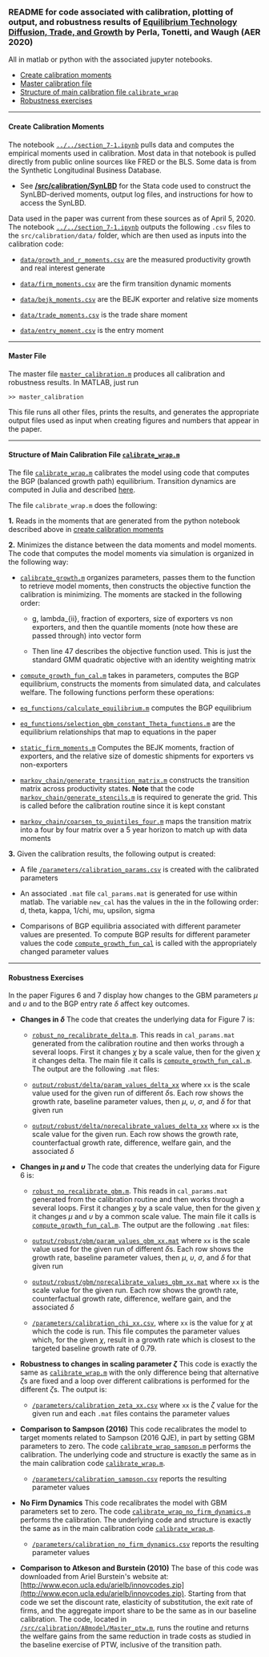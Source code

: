 ### README for code associated with calibration, plotting of output, and robustness results of [Equilibrium Technology Diffusion, Trade, and Growth](https://christophertonetti.com/files/papers/PerlaTonettiWaugh_DiffusionTradeAndGrowth.pdf) by Perla, Tonetti, and Waugh (AER 2020) 

All in matlab or python with the associated jupyter notebooks.
- [Create calibration moments](#calibration)
- [Master calibration file](#master)
- [Structure of main calibration file ``calibrate_wrap``](#cal_func)
- [Robustness exercises](#robust)

---
#### <a name="calibration"></a> Create Calibration Moments

The notebook [``../../section_7-1.ipynb``](section_7-1.ipynb) pulls data and computes the empirical moments used in calibration. Most data in that notebook is pulled directly from public online sources like FRED or the BLS. Some data is from the Synthetic Longitudinal Business Database. 
* See **[/src/calibration/SynLBD](/src/calibration/SynLBD)** for the Stata code used to construct the SynLBD-derived moments, output log files, and instructions for how to access the SynLBD.

Data used in the paper was current from these sources as of April 5, 2020. The notebook [``../../section_7-1.ipynb``](section_7-1.ipynb) outputs the following ``.csv`` files to the ``src/calibration/data/`` folder, which are then used as inputs into the calibration code:

- [``data/growth_and_r_moments.csv``](data/growth_and_r_moments.csv) are the measured productivity growth and real interest generate

- [``data/firm_moments.csv``](data/firm_moments.csv) are the firm transition dynamic moments

- [``data/bejk_moments.csv``](data/bejk_moments.csv) are the BEJK exporter and relative size moments

- [``data/trade_moments.csv``](data/trade_moments.csv) is the trade share moment

- [``data/entry_moment.csv``](data/entry_moment.csv) is the entry moment

---
#### <a name="master"></a> Master File

The master file [``master_calibration.m``](master_calibration.m) produces all calibration and robustness results. In MATLAB, just run
```
>> master_calibration
```
This file runs all other files, prints the results, and generates the appropriate output files used  as input when creating figures and numbers that appear in the paper.

---
#### <a name="cal_func"></a> Structure of Main Calibration File [``calibrate_wrap.m``](calibrate_wrap.m)

The file [``calibrate_wrap.m``](calibrate_wrap.m) calibrates the model using code that computes the BGP (balanced growth path) equilibrium. Transition dynamics are computed in Julia and described [here]().

The file ``calibrate_wrap.m`` does the following:

**1.** Reads in the moments that are generated from the python notebook described above in [create calibration moments](#calibration)

**2.** Minimizes the distance between the data moments and model moments. The code that computes the model moments via simulation is organized in the following way:

  - [``calibrate_growth.m``](calibrate_growth.m) organizes parameters, passes them to the function to retrieve model moments, then constructs the objective function the calibration is minimizing. The moments are stacked in the following order:

    - g, lambda_{ii}, fraction of exporters, size of exporters vs non exporters, and then the quantile moments (note how these are passed through) into vector form

    - Then line 47 describes the objective function used. This is just the standard GMM quadratic objective with an identity weighting matrix


  -  <a name="main_file"></a> [``compute_growth_fun_cal.m``](compute_growth_fun_cal.m) takes in parameters, computes the BGP equilibrium, constructs the moments from simulated data, and calculates welfare. The following functions perform these operations:

  - [``eq_functions/calculate_equilibrium.m``](eq_functions/calculate_equilibrium.m) computes the BGP equilibrium

  - [``eq_functions/selection_gbm_constant_Theta_functions.m``](eq_functions/selection_gbm_constant_Theta_functions.m) are the equilibrium relationships that map to equations in the paper

  - [``static_firm_moments.m``](static_firm_moments.m) Computes the BEJK moments, fraction of exporters, and the relative size of domestic shipments for exporters vs non-exporters

  - [``markov_chain/generate_transition_matrix.m``](markov_chain/generate_transition_matrix.m) constructs the transition matrix across productivity states. **Note** that the code [``markov_chain/generate_stencils.m``](markov_chain/generate_stencils.m) is required to generate the grid. This is called before the calibration routine since it is kept constant

  - [``markov_chain/coarsen_to_quintiles_four.m``](markov_chain/coarsen_to_quintiles_four.m) maps the transition matrix into a four by four matrix over a 5 year horizon to match up with data moments

**3.** Given the calibration results, the following output is created:

- A file [``/parameters/calibration_params.csv``](/parameters/calibration_params.csv) is created with the calibrated parameters

- An associated ``.mat`` file ``cal_params.mat`` is generated for use within matlab. The variable ``new_cal`` has the values in the in the following order: d, theta, kappa, 1/chi, mu, upsilon, sigma

- Comparisons of BGP equilibria associated with different parameter values are presented. To compute BGP results for different parameter values the code [``compute_growth_fun_cal``](compute_growth_fun_cal.m) is called with the appropriately changed parameter values

---
#### <a name="robust"></a> Robustness Exercises

In the paper Figures 6 and 7 display how changes to the GBM parameters $\mu$ and $\upsilon$ and to the BGP entry rate $\delta$ affect key outcomes.

- **Changes in $\delta$** The code that creates the underlying data for Figure 7 is:

  - [``robust_no_recalibrate_delta.m``](robust_no_recalibrate_delta.m). This reads in ``cal_params.mat`` generated from the calibration routine and then works through a several loops. First it changes $\chi$ by a scale value, then for the given $\chi$ it changes delta. The main file it calls is [``compute_growth_fun_cal.m``](#main_file). The output are the following ``.mat`` files:

  - [``output/robust/delta/param_values_delta_xx``](output/robust/delta/) where ``xx`` is the scale value used for the given run of different $\delta$s. Each row shows the growth rate, baseline parameter values, then $\mu$, $\upsilon$, $\sigma$, and $\delta$ for that given run

  - [``output/robust/delta/norecalibrate_values_delta_xx``](output/robust/delta/) where ``xx`` is the scale value for the given run. Each row shows the growth rate, counterfactual growth rate, difference, welfare gain, and the associated $\delta$

- **Changes in $\mu$ and $\upsilon$** The code that creates the underlying data for Figure 6 is:
  - [``robust_no_recalibrate_gbm.m``](robust_no_recalibrate_gbm.m). This reads in ``cal_params.mat`` generated from the calibration routine and then works through a several loops. First it changes $\chi$ by a scale value, then for the given $\chi$ it changes $\mu$ and $\upsilon$ by a common scale value. The main file it calls is [``compute_growth_fun_cal.m``](#main_file). The output are the following ``.mat`` files:

  - [``output/robust/gbm/param_values_gbm_xx.mat``](output/robust/gbm/) where ``xx`` is the scale value used for the given run of different $\delta$s. Each row shows the growth rate, baseline parameter values, then $\mu$, $\upsilon$, $\sigma$, and $\delta$ for that given run

  - [``output/robust/gbm/norecalibrate_values_gbm_xx.mat``](output/robust/gbm/) where ``xx`` is the scale value for the given run. Each row shows the growth rate, counterfactual growth rate, difference, welfare gain, and the associated $\delta$

  - [``/parameters/calibration_chi_xx.csv``](/parameters/), where ``xx`` is the value for $\chi$ at which the code is run. This file computes the parameter values which, for the given $\chi$, result in a growth rate which is closest to the targeted baseline growth rate of 0.79.

- **Robustness to changes in scaling parameter $\zeta$** This code is exactly the same as [``calibrate_wrap.m``](calibrate_wrap.m) with the only difference being that alternative $\zeta$s are fixed and a loop over different calibrations is performed for the different $\zeta$s. The output is:

  - [``/parameters/calibration_zeta_xx.csv``](/parameters/) where ``xx`` is the $\zeta$ value for the given run and each ``.mat`` files contains the parameter values


- **Comparison to Sampson (2016)** This code recalibrates the model to target moments related to Sampson (2016 QJE), in part by setting GBM parameters to zero. The code [``calibrate_wrap_sampson.m``](calibrate_wrap_sampson.m) performs the calibration. The underlying code and structure is exactly the same as in the main calibration code [``calibrate_wrap.m``](calibrate_wrap.m).

  - [``/parameters/calibration_sampson.csv``](/parameters/calibration_sampson.csv) reports the resulting parameter values


- **No Firm Dynamics** This code recalibrates the model with GBM parameters set to zero. The code [``calibrate_wrap_no_firm_dynamics.m``](calibrate_wrap_no_firm_dynamics.m) performs the calibration. The underlying code and structure is exactly the same as in the main calibration code [``calibrate_wrap.m``](calibrate_wrap.m).

  - [``/parameters/calibration_no_firm_dynamics.csv``](/parameters/calibration_no_firm_dynamics.csv) reports the resulting parameter values


- **Comparison to Atkeson and Burstein (2010)** The base of this code was downloaded from Ariel Burstein's website at: [http://www.econ.ucla.edu/arielb/innovcodes.zip](http://www.econ.ucla.edu/arielb/innovcodes.zip). Starting from that code we set the discount rate, elasticity of substitution, the exit rate of firms, and the aggregate import share to be the same as in our baseline calibration. The code, located in [``/src/calibration/ABmodel/Master_ptw.m``](/src/calibration/ABmodel/Master_ptw.m), runs the routine and returns the welfare gains from the same reduction in trade costs as studied in the baseline exercise of PTW, inclusive of the transition path.
